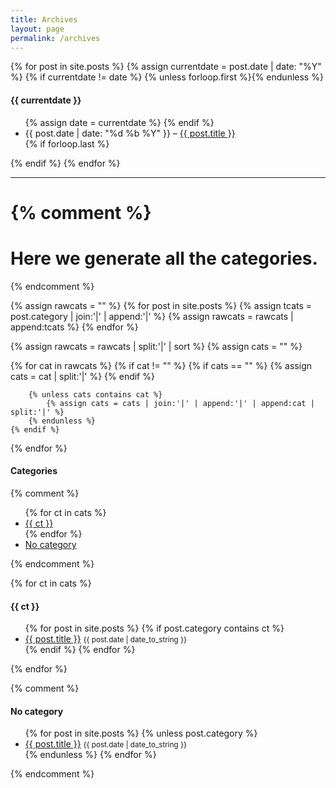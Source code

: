 ```yaml
---
title: Archives
layout: page
permalink: /archives
---
```


{% for post in site.posts %}
  {% assign currentdate = post.date | date: "%Y" %}
  {% if currentdate != date %}
    {% unless forloop.first %}</ul>{% endunless %}
   <h4 id="y{{post.date | date: "%Y"}}">{{ currentdate }}</h4>
   <ul>
    {% assign date = currentdate %}
  {% endif %}
   <li>{{ post.date | date: "%d %b %Y" }} – <a href="{{ site.baseurl }}{{ post.url }}">{{ post.title }}</a></li>
  {% if forloop.last %}</ul>{% endif %}
{% endfor %}

---

{% comment %}
=================
Here we generate all the categories.
=================
{% endcomment %}

{% assign rawcats = "" %}
{% for post in site.posts %}
    {% assign tcats = post.category | join:'|' | append:'|' %}
    {% assign rawcats = rawcats | append:tcats %}
{% endfor %}

{% assign rawcats = rawcats | split:'|' | sort %}
{% assign cats = "" %}

{% for cat in rawcats %}
    {% if cat != "" %}
        {% if cats == "" %}
            {% assign cats = cat | split:'|' %}
        {% endif %}

        {% unless cats contains cat %}
            {% assign cats = cats | join:'|' | append:'|' | append:cat | split:'|' %}
        {% endunless %}
    {% endif %}
{% endfor %}


#### Categories

{% comment %}
<ul>
{% for ct in cats %}
<li><a href="#{{ ct | slugify }}">{{ ct }}</a></li>
{% endfor %}
<li><a href="#no-category">No category</a></li>
</ul>
{% endcomment %}


{% for ct in cats %}
<h4 id="{{ ct | slugify }}">{{ ct }}</h4>
<ul>
    {% for post in site.posts %}
        {% if post.category contains ct %}
        <li>
        <a href="{{ post.url }}">{{ post.title }}</a>
        <small>{{ post.date | date_to_string }}</small>
        </li>
        {% endif %}
    {% endfor %}
</ul>
{% endfor %}

{% comment %}
<h4 id="no-category">No category</h4>
<ul>
    {% for post in site.posts %}
        {% unless post.category %}
            <li>
            <a href="{{ post.url }}">{{ post.title }}</a>
            <small>{{ post.date | date_to_string }}</small>
            </li>
        {% endunless %}
    {% endfor %}
</ul>
{% endcomment %}